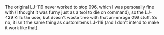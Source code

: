 The original LJ-119 never worked to stop 096, which I was personally fine with (I thought it was funny just as a tool to die on command), so the LJ-429 Kills the user, but doesn't waste time with that un-enrage 096 stuff.
So no, it isn't the same thing as customitems LJ-119 (and I don't intend to make it work like that).

